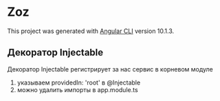 # Zoz

This project was generated with [Angular CLI](https://github.com/angular/angular-cli) version 10.1.3.

## Декоратор Injectable

Декоратор Injectable регистрирует за нас сервис в корневом модуле

1. указываем providedIn: 'root' в @Injectable
2. можно удалить импорты в app.module.ts
